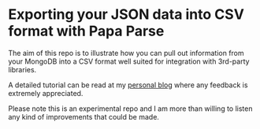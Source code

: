 # Exporting your JSON data into CSV format with Papa Parse

The aim of this repo is to illustrate how you can pull out information from your MongoDB into a CSV format well suited for integration with 3rd-party libraries.

A detailed tutorial can be read at my [personal blog](http://rafaelquintanilha.com/export-your-json-data-to-csv-format/) where any feedback is extremely appreciated.

Please note this is an experimental repo and I am more than willing to listen any kind of improvements that could be made.
